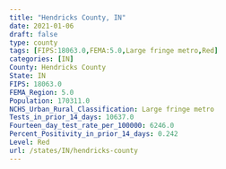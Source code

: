 ```yaml
---
title: "Hendricks County, IN"
date: 2021-01-06
draft: false
type: county
tags: [FIPS:18063.0,FEMA:5.0,Large fringe metro,Red]
categories: [IN]
County: Hendricks County
State: IN
FIPS: 18063.0
FEMA_Region: 5.0
Population: 170311.0
NCHS_Urban_Rural_Classification: Large fringe metro
Tests_in_prior_14_days: 10637.0
Fourteen_day_test_rate_per_100000: 6246.0
Percent_Positivity_in_prior_14_days: 0.242
Level: Red
url: /states/IN/hendricks-county
---
```



